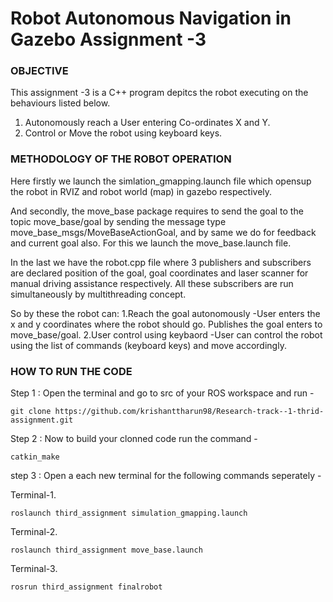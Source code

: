# Robot Autonomous Navigation in Gazebo Assignment -3
### OBJECTIVE
This assignment -3 is a C++ program depitcs the robot executing on the behaviours listed below.
1. Autonomously reach a User entering Co-ordinates X and Y.
2. Control or Move the robot using keyboard keys.

### METHODOLOGY OF THE ROBOT OPERATION
Here firstly we launch the simlation_gmapping.launch file which opensup the robot in RVIZ and robot world (map) in gazebo respectively.

And secondly, the move_base package requires to send the goal to the topic move_base/goal by sending the message type move_base_msgs/MoveBaseActionGoal, and by same we do for feedback and current goal also. For this we launch the move_base.launch file.

In the last we have the robot.cpp file where 3 publishers and subscribers are declared position of the goal, goal coordinates and laser scanner for manual driving assistance respectively. All these subscribers are run simultaneously by multithreading concept.

So by these the robot can:
1.Reach the goal autonomously 
  -User enters the x and y coordinates where the robot should go. 
   Publishes the goal enters to move_base/goal.
2.User control using keybaord
  -User can control the robot using the list of commands (keyboard keys) and move accordingly. 
  
### HOW TO RUN THE CODE 

Step 1 : Open the terminal and go to src of your ROS workspace and run -

<pre><code>git clone https://github.com/krishanttharun98/Research-track--1-thrid-assignment.git</code></pre>

Step 2 : Now to build your clonned code run the command -

<pre><code>catkin_make</code></pre>

step 3 : Open a each new terminal for the following commands seperately -
 
Terminal-1. 

<pre><code>roslaunch third_assignment simulation_gmapping.launch</code></pre>

Terminal-2.

<pre><code>roslaunch third_assignment move_base.launch</code></pre>

Terminal-3.

<pre><code>rosrun third_assignment finalrobot</code></pre>



